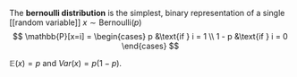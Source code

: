 The **bernoulli distribution** is the simplest, binary representation of a single [[random variable]] $x \sim \mathrm{Bernoulli}(p)$
$$ \mathbb{P}[x=i] = \begin{cases} p &\text{if } i = 1 \\ 1 - p &\text{if } i = 0 \end{cases} $$

$\mathbb{E}(x) = p$ and $Var(x) = p(1 - p)$. 